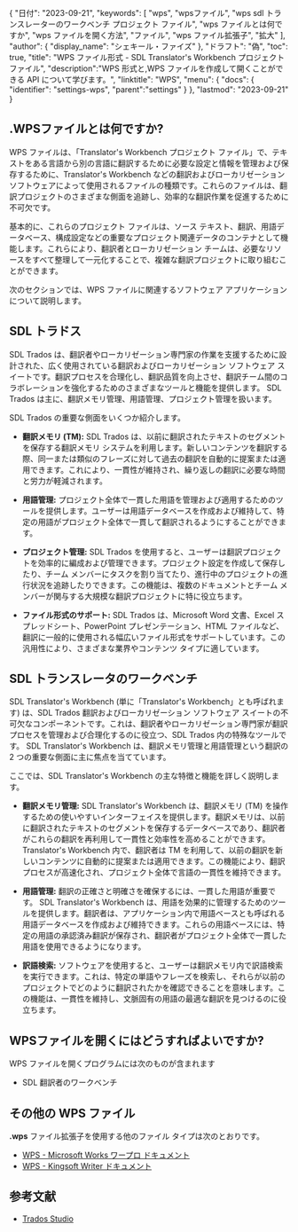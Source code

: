 {
"日付": "2023-09-21",
  "keywords": [
"wps",
"wpsファイル",
"wps sdl トランスレーターのワークベンチ プロジェクト ファイル",
"wps ファイルとは何ですか",
"wps ファイルを開く方法",
"ファイル",
"wps ファイル拡張子",
"拡大"
],
  "author": {
"display_name": "シェキール・ファイズ"
},
"ドラフト": "偽",
"toc": true,
"title": "WPS ファイル形式 - SDL Translator's Workbench プロジェクト ファイル",
  "description":"WPS 形式と,WPS ファイルを作成して開くことができる API について学びます。",
"linktitle": "WPS",
  "menu": {
    "docs": {
      "identifier": "settings-wps",
"parent":"settings"
}
},
"lastmod": "2023-09-21"
}

## .WPSファイルとは何ですか?

WPS ファイルは、「Translator's Workbench プロジェクト ファイル」で、テキストをある言語から別の言語に翻訳するために必要な設定と情報を管理および保存するために、Translator's Workbench などの翻訳およびローカリゼーション ソフトウェアによって使用されるファイルの種類です。これらのファイルは、翻訳プロジェクトのさまざまな側面を追跡し、効率的な翻訳作業を促進するために不可欠です。

基本的に、これらのプロジェクト ファイルは、ソース テキスト、翻訳、用語データベース、構成設定などの重要なプロジェクト関連データのコンテナとして機能します。これらにより、翻訳者とローカリゼーション チームは、必要なリソースをすべて整理して一元化することで、複雑な翻訳プロジェクトに取り組むことができます。

次のセクションでは、WPS ファイルに関連するソフトウェア アプリケーションについて説明します。

## SDL トラドス

SDL Trados は、翻訳者やローカリゼーション専門家の作業を支援するために設計された、広く使用されている翻訳およびローカリゼーション ソフトウェア スイートです。翻訳プロセスを合理化し、翻訳品質を向上させ、翻訳チーム間のコラボレーションを強化するためのさまざまなツールと機能を提供します。 SDL Trados は主に、翻訳メモリ管理、用語管理、プロジェクト管理を扱います。

SDL Trados の重要な側面をいくつか紹介します。

- **翻訳メモリ (TM):** SDL Trados は、以前に翻訳されたテキストのセグメントを保存する翻訳メモリ システムを利用します。新しいコンテンツを翻訳する際、同一または類似のフレーズに対して過去の翻訳を自動的に提案または適用できます。これにより、一貫性が維持され、繰り返しの翻訳に必要な時間と労力が軽減されます。

- **用語管理:** プロジェクト全体で一貫した用語を管理および適用するためのツールを提供します。ユーザーは用語データベースを作成および維持して、特定の用語がプロジェクト全体で一貫して翻訳されるようにすることができます。

- **プロジェクト管理:** SDL Trados を使用すると、ユーザーは翻訳プロジェクトを効率的に編成および管理できます。プロジェクト設定を作成して保存したり、チーム メンバーにタスクを割り当てたり、進行中のプロジェクトの進行状況を追跡したりできます。この機能は、複数のドキュメントとチーム メンバーが関与する大規模な翻訳プロジェクトに特に役立ちます。

- **ファイル形式のサポート:** SDL Trados は、Microsoft Word 文書、Excel スプレッドシート、PowerPoint プレゼンテーション、HTML ファイルなど、翻訳に一般的に使用される幅広いファイル形式をサポートしています。この汎用性により、さまざまな業界やコンテンツ タイプに適しています。

## SDL トランスレータのワークベンチ

SDL Translator's Workbench (単に「Translator's Workbench」とも呼ばれます) は、SDL Trados 翻訳およびローカリゼーション ソフトウェア スイートの不可欠なコンポーネントです。これは、翻訳者やローカリゼーション専門家が翻訳プロセスを管理および合理化するのに役立つ、SDL Trados 内の特殊なツールです。 SDL Translator's Workbench は、翻訳メモリ管理と用語管理という翻訳の 2 つの重要な側面に主に焦点を当てています。

ここでは、SDL Translator's Workbench の主な特徴と機能を詳しく説明します。

- **翻訳メモリ管理:** SDL Translator's Workbench は、翻訳メモリ (TM) を操作するための使いやすいインターフェイスを提供します。翻訳メモリは、以前に翻訳されたテキストのセグメントを保存するデータベースであり、翻訳者がこれらの翻訳を再利用して一貫性と効率性を高めることができます。 Translator's Workbench 内で、翻訳者は TM を利用して、以前の翻訳を新しいコンテンツに自動的に提案または適用できます。この機能により、翻訳プロセスが高速化され、プロジェクト全体で言語の一貫性を維持できます。

- **用語管理:** 翻訳の正確さと明確さを確保するには、一貫した用語が重要です。 SDL Translator's Workbench は、用語を効果的に管理するためのツールを提供します。翻訳者は、アプリケーション内で用語ベースとも呼ばれる用語データベースを作成および維持できます。これらの用語ベースには、特定の用語の承認済み翻訳が保存され、翻訳者がプロジェクト全体で一貫した用語を使用できるようになります。

- **訳語検索:** ソフトウェアを使用すると、ユーザーは翻訳メモリ内で訳語検索を実行できます。これは、特定の単語やフレーズを検索し、それらが以前のプロジェクトでどのように翻訳されたかを確認できることを意味します。この機能は、一貫性を維持し、文脈固有の用語の最適な翻訳を見つけるのに役立ちます。

## WPSファイルを開くにはどうすればよいですか?

WPS ファイルを開くプログラムには次のものが含まれます

- SDL 翻訳者のワークベンチ

## その他の WPS ファイル

**.wps** ファイル拡張子を使用する他のファイル タイプは次のとおりです。

- [WPS - Microsoft Works ワープロ ドキュメント](/ja/word-processing/wps/)
- [WPS - Kingsoft Writer ドキュメント](/ja/word-processing/wps-kingsoft/)

## 参考文献
* [Trados Studio](https://en.wikipedia.org/wiki/Trados_Studio)
